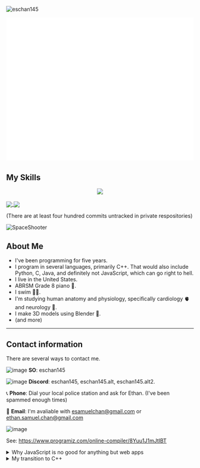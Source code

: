 <p align="left"> <img src="https://komarev.com/ghpvc/?username=eschan145&label=Profile%20views&color=0e75b6&style=flat" alt="eschan145" /> </p>

![GitHub Metrics](github-metrics.svg)

## My Skills

<p align="center">
  <a href="https://github.com/eschan145">
    <img src="https://skillicons.dev/icons?i=cpp,c,python,unreal,notion,blender,windows,latex,ps,github,discord&theme=light" />
  </a>
</p>

<a href="https://github.com/eschan145">
  <img align="center" src="https://github-readme-stats.vercel.app/api?username=eschan145&show_icons=true&theme=responsive&rank_icon=percentile&include_all_commits=true" />
</a>
<a href="https://github.com/eschan145">
  <img align="center" src="https://github-readme-stats.vercel.app/api/top-langs/?username=eschan145&langs_count=4&custom_title=Languages&exclude_repo=depraylib,depbox2d,depchipmunk" />
</a>

(There are at least four hundred commits untracked in private respositories)

![SpaceShooter](https://api.githubtrends.io/user/svg/eschan145/repos?time_range=one_year&include_private=True&group=other&loc_metric=changed&theme=classic)


## About Me

* I've been programming for five years.
* I program in several languages, primarily C++. That would also include Python, C, Java, and definitely not JavaScript, which can go right to hell.
* I live in the United States.
* ABRSM Grade 8 piano 🎹.
* I swim 🏊‍♂️.
* I'm studying human anatomy and physiology, specifically cardiology 🫀 and neurology 🧠.
* I make 3D models using Blender 🍩.
* (and more)

---

## Contact information

There are several ways to contact me.

![image](https://github.com/user-attachments/assets/0093064e-983a-4fb2-b7b8-79ce466f7c80) **SO**: eschan145

![image](https://github.com/user-attachments/assets/7e36cf58-2076-48a4-8013-4bccb44ba00c) **Discord**: eschan145, eschan145.alt, eschan145.alt2.

📞 **Phone**: Dial your local police station and ask for Ethan. (I've been spammed enough times)

📧 **Email**: I'm avaliable with [esamuelchan@gmail.com](esamuelchan@gmail.com) or [ethan.samuel.chan@gmail.com](ethan.samuel.chan@gmail.com)

![image](https://github.com/user-attachments/assets/454761a9-462b-4607-bcf5-aaa184e26b31)

See: <https://www.programiz.com/online-compiler/8Yuu1J1mJtIBT>

<details>
<summary>Why JavaScript is no good for anything but web apps</summary>

  * It's very slow, with the little static typing it has completely useless in performance.
  * It's only used (or should only be used) for web apps, giving it few features or capabilities and making it even slower.
  * Programmers shouldn't create desktop apps with JS unless they expect your user to own a supercomputer. For example, Visual Studio Code, which is written in a superscript of JavaScript, is much slower than Visual Studio if they are running the same extensions and features enabled. The same with JS apps with Electron such as Microsoft Teams, desktop Discord, etc., which use significantly more resources in terms of memory and CPU compared to the browser equivalent.
  * It can be exploited quite easily compared to other languages if you use XSS or CSRF.
  * Shit design in some sections (`[] == ![]`).
  * Unnecessarily weird and confusing scoping.

TL;DR: JavaScript should only be used for web applications and used sparingly. It is bad at just about everything else.
</details>

<details>
<summary>My transition to C++</summary>

Recently, I began to transition my development language from Python to C++. This is because I experienced far too many performance issues that even the most highly-optimized code struggled with. I also became interested with powerful technologies, such as Unreal Engine, that used C++ for their primary language. Since I have transitioned to C++ I haven't regretted it. C++ offers me a lot of freedoms that other languages can't offer, and memory issues and safety can be overcome after time and experience. I have began to reprogram many of my previous applications in C++ from Python.
</details>
